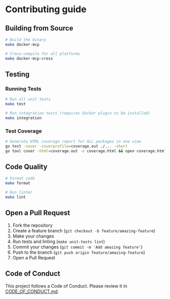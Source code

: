 # Contributing guide

## Building from Source

```bash
# Build the binary
make docker-mcp

# Cross-compile for all platforms
make docker-mcp-cross
```

## Testing

### Running Tests

```bash
# Run all unit tests
make test

# Run integration tests (requires Docker plugin to be installed)
make integration
```

### Test Coverage

```bash
# Generate HTML coverage report for ALL packages in one view
go test -cover -coverprofile=coverage.out ./... -short
go tool cover -html=coverage.out -o coverage.html && open coverage.html
```

## Code Quality

```bash
# Format code
make format

# Run linter
make lint
```

## Open a Pull Request

1. Fork the repository
2. Create a feature branch (`git checkout -b feature/amazing-feature`)
3. Make your changes
4. Run tests and linting (`make unit-tests lint`)
5. Commit your changes (`git commit -m 'Add amazing feature'`)
6. Push to the branch (`git push origin feature/amazing-feature`)
7. Open a Pull Request

## Code of Conduct

This project follows a Code of Conduct. Please review it in [CODE_OF_CONDUCT.md](CODE_OF_CONDUCT.md).
